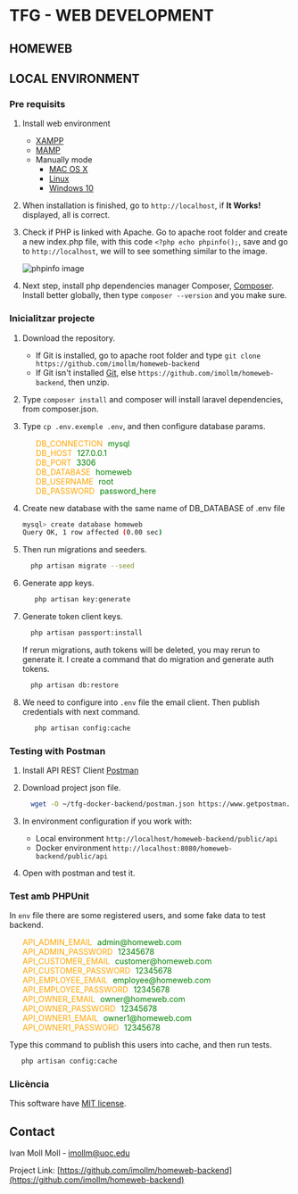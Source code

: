 # TFG - WEB DEVELOPMENT
## HOMEWEB

## LOCAL ENVIRONMENT

### Pre requisits

1. Install web environment
    - [XAMPP](https://www.apachefriends.org/es/download.html)
    - [MAMP](https://www.mamp.info/en/downloads/)
    - Manually mode
       - [MAC OS X](https://getgrav.org/blog/macos-bigsur-apache-multiple-php-versions)
       - [Linux](https://www.digitalocean.com/community/tutorials/how-to-install-linux-apache-mysql-php-lamp-stack-on-ubuntu-20-04-es)
       - [Windows 10](https://codebriefly.com/how-to-setup-apache-php-mysql-on-windows-10/)

    
2. When installation is finished, go to `http://localhost`, if **It Works!** displayed, all is correct.


3. Check if PHP is linked with Apache. Go to apache root folder and create a new index.php file, with this code `<?php echo phpinfo();`, save and go to `http://localhost`, we will to see something similar to the image. 
    <p>
        <img src="https://upload.wikimedia.org/wikipedia/commons/b/b5/PHP_7.1_-_Example_phpinfo%28%29_Screen.png" alt="phpinfo image"/>
   </p>


4. Next step, install php dependencies manager Composer, [Composer](https://getcomposer.org/doc/00-intro.md). Install better globally, then type `composer --version` and you make sure.

### Inicialitzar projecte

1. Download the repository.
    - If Git is installed, go to apache root folder and type `git clone https://github.com/imollm/homeweb-backend`
    - If Git isn't installed [Git](https://git-scm.com/downloads), else `https://github.com/imollm/homeweb-backend`, then unzip.
    

2. Type `composer install` and composer will install laravel dependencies, from composer.json.


3. Type `cp .env.exemple .env`, and then configure database params.

    <ul>
        <li style="list-style: none"><span style="color: orange">DB_CONNECTION</span><span style="color: white">=</span><span style="color: green">mysql</span></li>
        <li style="list-style: none"><span style="color: orange">DB_HOST</span><span style="color: white">=</span><span style="color: green">127.0.0.1</span></li>
       <li style="list-style: none"><span style="color: orange">DB_PORT</span><span style="color: white">=</span><span style="color: green">3306</span></li>
       <li style="list-style: none"><span style="color: orange">DB_DATABASE</span><span style="color: white">=</span><span style="color: green">homeweb</span></li>
       <li style="list-style: none"><span style="color: orange">DB_USERNAME</span><span style="color: white">=</span><span style="color: green">root</span></li>
       <li style="list-style: none"><span style="color: orange">DB_PASSWORD</span><span style="color: white">=</span><span style="color: green">password_here</span></li>
    </ul>



4. Create new database with the same name of DB_DATABASE of .env file
      ```sh
      mysql> create database homeweb
      Query OK, 1 row affected (0.00 sec)
      ```
   
5. Then run migrations and seeders.
    ```sh
      php artisan migrate --seed
    ```
6. Generate app keys.
   ```sh
      php artisan key:generate
   ```

7. Generate token client keys.
    ```sh
      php artisan passport:install
    ```
   If rerun migrations, auth tokens will be deleted, you may rerun to generate it.
   I create a command that do migration and generate auth tokens.
    ```sh
      php artisan db:restore
    ```
8. We need to configure into ```.env``` file the email client. Then publish credentials with next command.
   ```sh
      php artisan config:cache
   ```

### Testing with Postman
1. Install API REST Client [Postman](https://www.postman.com/downloads/)
   

2. Download project json file.
    ```sh
      wget -O ~/tfg-docker-backend/postman.json https://www.getpostman.com/collections/c02928439a50147cc744
    ```

3. In environment configuration if you work with:
   * Local environment ```http://localhost/homeweb-backend/public/api```
   * Docker environment ```http://localhost:8080/homeweb-backend/public/api```
    

4. Open with postman and test it.

### Test amb PHPUnit
In ```env``` file there are some registered users, and some fake data to test backend.
<ul>
<li style="list-style: none"><span style="color: orange">API_ADMIN_EMAIL</span><span style="color: white">=</span><span style="color: green">admin@homeweb.com</span></li>
<li style="list-style: none"><span style="color: orange">API_ADMIN_PASSWORD</span><span style="color: white">=</span><span style="color: green">12345678</span></li>
<li style="list-style: none"><span style="color: orange">API_CUSTOMER_EMAIL</span><span style="color: white">=</span><span style="color: green">customer@homeweb.com</span></li>
<li style="list-style: none"><span style="color: orange">API_CUSTOMER_PASSWORD</span><span style="color: white">=</span><span style="color: green">12345678</span></li>
<li style="list-style: none"><span style="color: orange">API_EMPLOYEE_EMAIL</span><span style="color: white">=</span><span style="color: green">employee@homeweb.com</span></li>
<li style="list-style: none"><span style="color: orange">API_EMPLOYEE_PASSWORD</span><span style="color: white">=</span><span style="color: green">12345678</span></li>
<li style="list-style: none"><span style="color: orange">API_OWNER_EMAIL</span><span style="color: white">=</span><span style="color: green">owner@homeweb.com</span></li>
<li style="list-style: none"><span style="color: orange">API_OWNER_PASSWORD</span><span style="color: white">=</span><span style="color: green">12345678</span></li>
<li style="list-style: none"><span style="color: orange">API_OWNER1_EMAIL</span><span style="color: white">=</span><span style="color: green">owner1@homeweb.com</span></li>
<li style="list-style: none"><span style="color: orange">API_OWNER1_PASSWORD</span><span style="color: white">=</span><span style="color: green">12345678</span></li>
</ul>


Type this command to publish this users into cache, and then run tests.
   ```sh
      php artisan config:cache
   ```

### Llicència

This software have  [MIT license](https://opensource.org/licenses/MIT).

## Contact

Ivan Moll Moll - imollm@uoc.edu

Project Link: [https://github.com/imollm/homeweb-backend](https://github.com/imollm/homeweb-backend)
